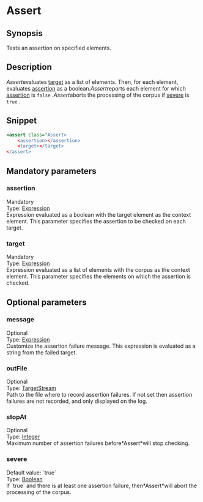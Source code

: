 <h1 class="module">Assert</h1>

## Synopsis

Tests an assertion on specified elements.

## Description

*Assert*evaluates <a href="#target" class="param">target</a> as a list of elements. Then, for each element, evaluates <a href="#assertion" class="param">assertion</a> as a boolean.*Assert*reports each element for which <a href="#assertion" class="param">assertion</a> is `false` .*Assert*aborts the processing of the corpus if <a href="#severe" class="param">severe</a> is `true` .

## Snippet



```xml
<assert class="Assert>
    <assertion></assertion>
    <target></target>
</assert>
```

## Mandatory parameters

<h3 id="assertion" class="param">assertion</h3>

<div class="param-level param-level-mandatory">Mandatory
</div>
<div class="param-type">Type: <a href="../converter/fr.inra.maiage.bibliome.alvisnlp.core.corpus.expressions.Expression" class="converter">Expression</a>
</div>
Expression evaluated as a boolean with the target element as the context element. This parameter specifies the assertion to be checked on each target.

<h3 id="target" class="param">target</h3>

<div class="param-level param-level-mandatory">Mandatory
</div>
<div class="param-type">Type: <a href="../converter/fr.inra.maiage.bibliome.alvisnlp.core.corpus.expressions.Expression" class="converter">Expression</a>
</div>
Expression evaluated as a list of elements with the corpus as the context element. This parameter specifies the elements on which the assertion is checked.

## Optional parameters

<h3 id="message" class="param">message</h3>

<div class="param-level param-level-optional">Optional
</div>
<div class="param-type">Type: <a href="../converter/fr.inra.maiage.bibliome.alvisnlp.core.corpus.expressions.Expression" class="converter">Expression</a>
</div>
Customize the assertion failure message. This expression is evaluated as a string from the failed target.

<h3 id="outFile" class="param">outFile</h3>

<div class="param-level param-level-optional">Optional
</div>
<div class="param-type">Type: <a href="../converter/fr.inra.maiage.bibliome.util.streams.TargetStream" class="converter">TargetStream</a>
</div>
Path to the file where to record assertion failures. If not set then assertion failures are not recorded, and only displayed on the log.

<h3 id="stopAt" class="param">stopAt</h3>

<div class="param-level param-level-optional">Optional
</div>
<div class="param-type">Type: <a href="../converter/java.lang.Integer" class="converter">Integer</a>
</div>
Maximum number of assertion failures before*Assert*will stop checking.

<h3 id="severe" class="param">severe</h3>

<div class="param-level param-level-default-value">Default value: `true`
</div>
<div class="param-type">Type: <a href="../converter/java.lang.Boolean" class="converter">Boolean</a>
</div>
If `true` and there is at least one assertion failure, then*Assert*will abort the processing of the corpus.


